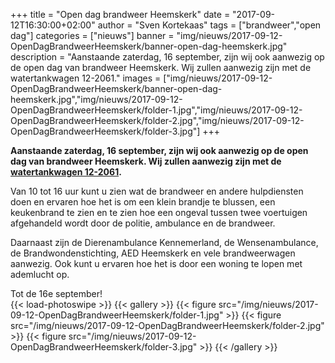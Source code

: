 +++
title = "Open dag brandweer Heemskerk"
date = "2017-09-12T16:30:00+02:00"
author = "Sven Kortekaas"
tags = ["brandweer","open dag"]
categories = ["nieuws"]
banner = "img/nieuws/2017-09-12-OpenDagBrandweerHeemskerk/banner-open-dag-heemskerk.jpg"
description = "Aanstaande zaterdag, 16 september, zijn wij ook aanwezig op de open dag van brandweer Heemskerk. Wij zullen aanwezig zijn met de watertankwagen 12-2061."
images = ["img/nieuws/2017-09-12-OpenDagBrandweerHeemskerk/banner-open-dag-heemskerk.jpg","img/nieuws/2017-09-12-OpenDagBrandweerHeemskerk/folder-1.jpg","img/nieuws/2017-09-12-OpenDagBrandweerHeemskerk/folder-2.jpg","img/nieuws/2017-09-12-OpenDagBrandweerHeemskerk/folder-3.jpg"]
+++

**Aanstaande zaterdag, 16 september, zijn wij ook aanwezig op de open dag van brandweer Heemskerk. Wij zullen aanwezig zijn met de [watertankwagen 12-2061](https://www.brandweeruitgeest.nl/12-2061/).**  

Van 10 tot 16 uur kunt u zien wat de brandweer en andere hulpdiensten doen en ervaren hoe het is om een klein brandje te blussen, een keukenbrand te zien en te zien hoe een ongeval tussen twee voertuigen afgehandeld wordt door de politie, ambulance en de brandweer.  

Daarnaast zijn de Dierenambulance Kennemerland, de Wensenambulance, de Brandwondenstichting, AED Heemskerk en vele brandweerwagen aanwezig. Ook kunt u ervaren hoe het is door een woning te lopen met ademlucht op.  

Tot de 16e september!   
​
{{< load-photoswipe >}}
{{< gallery >}}
  {{< figure src="/img/nieuws/2017-09-12-OpenDagBrandweerHeemskerk/folder-1.jpg" >}}
  {{< figure src="/img/nieuws/2017-09-12-OpenDagBrandweerHeemskerk/folder-2.jpg" >}}
  {{< figure src="/img/nieuws/2017-09-12-OpenDagBrandweerHeemskerk/folder-3.jpg" >}}
{{< /gallery >}}